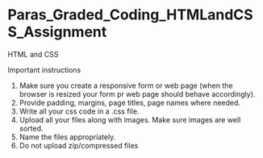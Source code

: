 # Paras_Graded_Coding_HTMLandCSS_Assignment
HTML and CSS

Important instructions

1. Make sure you create a responsive form or web page (when the browser is resized your
    form pr web page should behave accordingly).
2. Provide padding, margins, page titles, page names where needed.
3. Write all your css code in a .css file.
4. Upload all your files along with images. Make sure images are well sorted.
5. Name the files appropriately.
6. Do not upload zip/compressed files 

